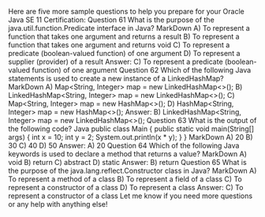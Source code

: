 Here are five more sample questions to help you prepare for your Oracle Java SE 11 Certification:
Question 61
What is the purpose of the java.util.function.Predicate interface in Java?
MarkDown
A) To represent a function that takes one argument and returns a result
B) To represent a function that takes one argument and returns void
C) To represent a predicate (boolean-valued function) of one argument
D) To represent a supplier (provider) of a result
Answer: C) To represent a predicate (boolean-valued function) of one argument
Question 62
Which of the following Java statements is used to create a new instance of a LinkedHashMap?
MarkDown
A) Map<String, Integer> map = new LinkedHashMap<>();
B) LinkedHashMap<String, Integer> map = new LinkedHashMap<>();
C) Map<String, Integer> map = new HashMap<>();
D) HashMap<String, Integer> map = new HashMap<>();
Answer: B) LinkedHashMap<String, Integer> map = new LinkedHashMap<>();
Question 63
What is the output of the following code?
Java
public class Main {
  public static void main(String[] args) {
    int x = 10;
    int y = 2;
    System.out.println(x * y);
  }
}
MarkDown
A) 20
B) 30
C) 40
D) 50
Answer: A) 20
Question 64
Which of the following Java keywords is used to declare a method that returns a value?
MarkDown
A) void
B) return
C) abstract
D) static
Answer: B) return
Question 65
What is the purpose of the java.lang.reflect.Constructor class in Java?
MarkDown
A) To represent a method of a class
B) To represent a field of a class
C) To represent a constructor of a class
D) To represent a class
Answer: C) To represent a constructor of a class
Let me know if you need more questions or any help with anything else!
